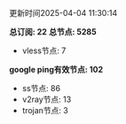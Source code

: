更新时间2025-04-04 11:30:14

**总订阅: 22**
**总节点: 5285**
- vless节点: 7

**google ping有效节点: 102**
- ss节点: 86
- v2ray节点: 13
- trojan节点: 3
